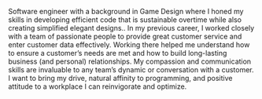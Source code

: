 Software engineer with a background in Game Design where I honed my skills in developing efficient code that is sustainable overtime while also creating simplified elegant designs.. In my previous career, I worked closely with a team of passionate people to provide great customer service and enter customer data effectively. Working there helped me understand how to ensure a customer’s needs are met and how to build long-lasting business (and personal) relationships. My compassion and communication skills are invaluable to any team’s dynamic or conversation with a customer. I want to bring my drive, natural affinity to programming, and positive attitude to a workplace I can reinvigorate and optimize.
